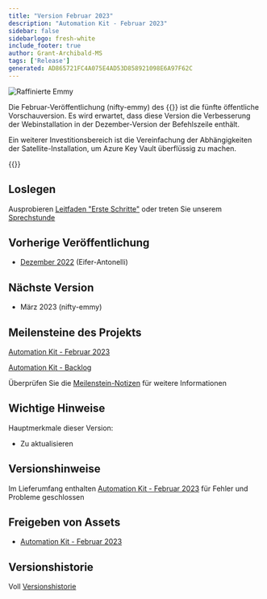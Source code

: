 ```yaml
---
title: "Version Februar 2023"
description: "Automation Kit - Februar 2023"
sidebar: false
sidebarlogo: fresh-white
include_footer: true
author: Grant-Archibald-MS
tags: ['Release']
generated: AD865721FC4A075E4AD53D858921098E6A97F62C
---
```


![Raffinierte Emmy](/images/nifty-emmy.png)

Die Februar-Veröffentlichung (nifty-emmy) des {{<product-name>}} ist die fünfte öffentliche Vorschauversion. Es wird erwartet, dass diese Version die Verbesserung der Webinstallation in der Dezember-Version der Befehlszeile enthält.

Ein weiterer Investitionsbereich ist die Vereinfachung der Abhängigkeiten der Satellite-Installation, um Azure Key Vault überflüssig zu machen.

{{<questions name="/content/de/releases/february-2023.json" completed="Vielen Dank für Ihr Feedback" showNavigationButtons="false" locale="de">}}

## Loslegen

Ausprobieren [Leitfaden "Erste Schritte"](/de/get-started) oder treten Sie unserem [Sprechstunde](/de/office-hours)

## Vorherige Veröffentlichung

- [Dezember 2022](/de/releases/december-2022) (Eifer-Antonelli)

## Nächste Version

- März 2023 (nifty-emmy)

## Meilensteine des Projekts

[Automation Kit - Februar 2023](https://github.com/orgs/microsoft/projects/486/views/9)

[Automation Kit - Backlog](https://github.com/orgs/microsoft/projects/486/views/1)

Überprüfen Sie die [Meilenstein-Notizen](/de/releases/milestones) für weitere Informationen

## Wichtige Hinweise

Hauptmerkmale dieser Version:

- Zu aktualisieren

## Versionshinweise

Im Lieferumfang enthalten [Automation Kit - Februar 2023](https://github.com/microsoft/powercat-automation-kit/releases/tag/AutomationKit-February2023) für Fehler und Probleme geschlossen

## Freigeben von Assets

- [Automation Kit - Februar 2023](https://github.com/microsoft/powercat-automation-kit/releases/tag/AutomationKit-February2023)

## Versionshistorie

Voll [Versionshistorie](/de/releases)

